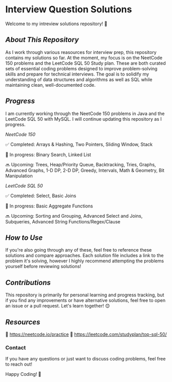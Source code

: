 # **Interview Question Solutions**

Welcome to my intreview solutions repository! 🚀 


## *About This Repository*

As I work through various reasources for interview prep, this repository contains my solutions so far. At the moment, my focus is on the NeetCode 150 problems and the LeetCode SQL 50 Study plan. These are both curated sets of essential coding problems designed to improve problem-solving skills and prepare for technical interviews. The goal is to solidify my understanding of data structures and algorithms as well as SQL while maintaining clean, well-documented code.

## _Progress_

I am currently working through the NeetCode 150 problems in Java and the LeetCode SQL 50 with MySQL. I will continue updating this repository as I progress.

_NeetCode 150_

✅ Completed: Arrays & Hashing, Two Pointers, Sliding Window, Stack

🚧 In progress: Binary Search, Linked List

🔜 Upcoming: Trees, Heap/Priority Queue, Backtracking, Tries, Graphs, Advanced Graphs, 1-D DP, 2-D DP, Greedy, Intervals, Math & Geometry, Bit Manipulation

_LeetCode SQL 50_

✅ Completed: Select, Basic Joins

🚧 In progress: Basic Aggregate Functions

🔜 Upcoming: Sorting and Grouping, Advanced Select and Joins, Subqueries, Advanced String Functions/Regex/Clause

## _How to Use_

If you're also going through any of these, feel free to reference these solutions and compare approaches. Each solution file includes a link to the problem it's solving, however I highly recommend attempting the problems yourself before reviewing solutions!

## _Contributions_

This repository is primarily for personal learning and progress tracking, but if you find any improvements or have alternative solutions, feel free to open an issue or a pull request. Let's learn together! 😊

## _Resources_
🔗 https://neetcode.io/practice
🔗 https://leetcode.com/studyplan/top-sql-50/

### __Contact__

If you have any questions or just want to discuss coding problems, feel free to reach out!

Happy Coding! 🎯

